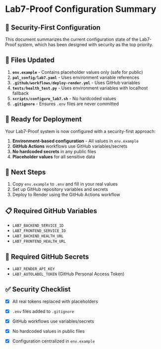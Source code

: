# Lab7-Proof Configuration Summary

## 🔐 Security-First Configuration

This document summarizes the current configuration state of the Lab7-Proof system, which has been designed with security as the top priority.

## 📁 Files Updated

1. **`env.example`** - Contains placeholder values only (safe for public)
2. **`pal_config/lab7.yaml`** - Uses environment variable references
3. **`.github/workflows/deploy-render.yml`** - Uses GitHub variables
4. **`tests/health_test.py`** - Uses environment variables with localhost fallback
5. **`scripts/configure_lab7.sh`** - No hardcoded values
6. **`.gitignore`** - Ensures `.env` files are never committed

## 🚀 Ready for Deployment

Your Lab7-Proof system is now configured with a security-first approach:

1. **Environment-based configuration** - All values in `env.example`
2. **GitHub Actions** workflows use GitHub variables/secrets
3. **No hardcoded secrets** in any public files
4. **Placeholder values** for all sensitive data

## 🔧 Next Steps

1. Copy `env.example` to `.env` and fill in your real values
2. Set up GitHub repository variables and secrets
3. Deploy to Render using the GitHub Actions workflow

## 📋 Required GitHub Variables

- `LAB7_BACKEND_SERVICE_ID`
- `LAB7_FRONTEND_SERVICE_ID` 
- `LAB7_BACKEND_HEALTH_URL`
- `LAB7_FRONTEND_HEALTH_URL`

## 🔑 Required GitHub Secrets

- `LAB7_RENDER_API_KEY`
- `LAB7_AUTOLABEL_TOKEN` (GitHub Personal Access Token)

## ✅ Security Checklist

- [x] All real tokens replaced with placeholders
- [x] `.env` files added to `.gitignore`
- [x] GitHub workflows use variables/secrets
- [x] No hardcoded values in public files
- [x] Configuration centralized in `env.example`

